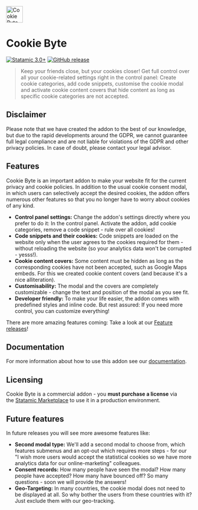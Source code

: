 <img src="https://raw.githubusercontent.com/dryven/cookie-byte/main/resources/svg/cookie-byte.svg" alt="Cookie Byte logo" width="45px" height="45px">

# Cookie Byte

[![Statamic 3.0+](https://img.shields.io/badge/Statamic-3.0%2B-FF269E)](https://statamic.com/)
[![GitHub release](https://img.shields.io/github/release/dryven/cookie-byte.svg)](https://github.com/dryven/cookie-byte/releases/)

> Keep your friends close, but your cookies closer! Get full control over all your cookie-related settings right in the
> control panel: Create cookie categories, add code snippets, customise the cookie modal and activate cookie content
> covers that hide content as long as specific cookie categories are not accepted.

## Disclaimer

Please note that we have created the addon to the best of our knowledge, but due to the rapid developments around the
GDPR, we cannot guarantee full legal compliance and are not liable for violations of the GDPR and other privacy
policies. In case of doubt, please contact your legal advisor.

## Features

Cookie Byte is an important addon to make your website fit for the current privacy and cookie policies. In addition to
the usual cookie consent modal, in which users can selectively accept the desired cookies, the addon offers numerous
other features so that you no longer have to worry about cookies of any kind.

-   **Control panel settings:** Change the addon's settings directly where you prefer to do it: In the control panel.
    Activate the addon, add cookie categories, remove a code snippet - rule over all cookies!
-   **Code snippets and their cookies:** Code snippets are loaded on the website only when the user agrees to the cookies
    required for them - without reloading the website (so your analytics data won't be corrupted - yesss!).
-   **Cookie content covers:** Some content must be hidden as long as the corresponding cookies have not been accepted,
    such as Google Maps embeds. For this we created cookie content covers (and because it's a nice alliteration).
-   **Customisability:** The modal and the covers are completely customizable - change the text and position of the modal
    as you see fit.
-   **Developer friendly:** To make your life easier, the addon comes with predefined styles and inline code. But rest
    assured: If you need more control, you can customize everything!

There are more amazing features coming: Take a look at our [Feature releases](#future-features)!

## Documentation

For more information about how to use this addon see our [documentation](DOCUMENTATION.md).

## Licensing

Cookie Byte is a commercial addon - you **must purchase a license** via the [Statamic Marketplace](https://statamic.com/addons/dryven/cookie-byte) to use it in a production environment.

## Future features

In future releases you will see more awesome features like:

-   **Second modal type:** We'll add a second modal to choose from, which features submenus and an opt-out which requires
    more steps - for our "I wish more users would accept the statistical cookies so we have more analytics data for our
    online-marketing" colleagues.
-   **Consent records:** How many people have seen the modal? How many people have accepted? How many have bounced off? So
    many questions - soon we will provide the answers!
-   **Geo-Targeting:** In many countries, the cookie modal does not need to be displayed at all. So why bother the users
    from these countries with it? Just exclude them with our geo-tracking.
